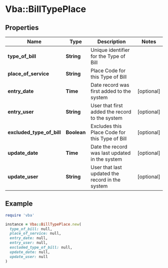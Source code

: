 # Vba::BillTypePlace

## Properties

| Name | Type | Description | Notes |
| ---- | ---- | ----------- | ----- |
| **type_of_bill** | **String** | Unique identifier for the Type of Bill |  |
| **place_of_service** | **String** | Place Code for this Type of Bill |  |
| **entry_date** | **Time** | Date record was first added to the system | [optional] |
| **entry_user** | **String** | User that first added the record to the system | [optional] |
| **excluded_type_of_bill** | **Boolean** | Excludes this Place Code for this Type of Bill | [optional] |
| **update_date** | **Time** | Date the record was last updated in the system | [optional] |
| **update_user** | **String** | User that last updated the record in the system | [optional] |

## Example

```ruby
require 'vba'

instance = Vba::BillTypePlace.new(
  type_of_bill: null,
  place_of_service: null,
  entry_date: null,
  entry_user: null,
  excluded_type_of_bill: null,
  update_date: null,
  update_user: null
)
```

